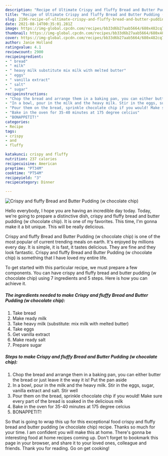 ```yaml
---
description: "Recipe of Ultimate Crispy and fluffy Bread and Butter Pudding (w chocolate chip)"
title: "Recipe of Ultimate Crispy and fluffy Bread and Butter Pudding (w chocolate chip)"
slug: 2196-recipe-of-ultimate-crispy-and-fluffy-bread-and-butter-pudding-w-chocolate-chip
date: 2021-08-14T00:35:01.281Z
image: https://img-global.cpcdn.com/recipes/bb33d6b27aab5664/680x482cq70/crispy-and-fluffy-bread-and-butter-pudding-w-chocolate-chip-recipe-main-photo.jpg
thumbnail: https://img-global.cpcdn.com/recipes/bb33d6b27aab5664/680x482cq70/crispy-and-fluffy-bread-and-butter-pudding-w-chocolate-chip-recipe-main-photo.jpg
cover: https://img-global.cpcdn.com/recipes/bb33d6b27aab5664/680x482cq70/crispy-and-fluffy-bread-and-butter-pudding-w-chocolate-chip-recipe-main-photo.jpg
author: Janie Holland
ratingvalue: 4.1
reviewcount: 2900
recipeingredient:
- " bread"
- " milk"
- " heavy milk substitute mix milk with melted butter"
- " eggs"
- " vanilla extract"
- " salt"
- " sugar"
recipeinstructions:
- "Chop the bread and arrange them in a baking pan, you can either butter the bread or just leave it the way it is! Put the pan aside"
- "In a bowl, pour in the milk and the heavy milk. Stir in the eggs, sugar, vanilla extract and salt. Stir well"
- "Pour them on the bread, sprinkle chocolate chip if you would! Make sure every part of the bread is soaked in the delicious milk"
- "Bake in the oven for 35-40 minutes at 175 degree celcius"
- "BONAPPETIT!"
categories:
- Recipe
tags:
- crispy
- and
- fluffy

katakunci: crispy and fluffy 
nutrition: 237 calories
recipecuisine: American
preptime: "PT34M"
cooktime: "PT54M"
recipeyield: "3"
recipecategory: Dinner

---
```



![Crispy and fluffy Bread and Butter Pudding (w chocolate chip)](https://img-global.cpcdn.com/recipes/bb33d6b27aab5664/680x482cq70/crispy-and-fluffy-bread-and-butter-pudding-w-chocolate-chip-recipe-main-photo.jpg)

Hello everybody, I hope you are having an incredible day today. Today, we're going to prepare a distinctive dish, crispy and fluffy bread and butter pudding (w chocolate chip). It is one of my favorites. This time, I'm gonna make it a bit unique. This will be really delicious.

Crispy and fluffy Bread and Butter Pudding (w chocolate chip) is one of the most popular of current trending meals on earth. It's enjoyed by millions every day. It is simple, it is fast, it tastes delicious. They are fine and they look fantastic. Crispy and fluffy Bread and Butter Pudding (w chocolate chip) is something that I have loved my entire life.




To get started with this particular recipe, we must prepare a few components. You can have crispy and fluffy bread and butter pudding (w chocolate chip) using 7 ingredients and 5 steps. Here is how you can achieve it.

<!--inarticleads1-->

##### The ingredients needed to make Crispy and fluffy Bread and Butter Pudding (w chocolate chip):

1. Take  bread
1. Make ready  milk
1. Take  heavy milk (substitute: mix milk with melted butter)
1. Take  eggs
1. Get  vanilla extract
1. Make ready  salt
1. Prepare  sugar




<!--inarticleads2-->

##### Steps to make Crispy and fluffy Bread and Butter Pudding (w chocolate chip):

1. Chop the bread and arrange them in a baking pan, you can either butter the bread or just leave it the way it is! Put the pan aside
1. In a bowl, pour in the milk and the heavy milk. Stir in the eggs, sugar, vanilla extract and salt. Stir well
1. Pour them on the bread, sprinkle chocolate chip if you would! Make sure every part of the bread is soaked in the delicious milk
1. Bake in the oven for 35-40 minutes at 175 degree celcius
1. BONAPPETIT!




So that is going to wrap this up for this exceptional food crispy and fluffy bread and butter pudding (w chocolate chip) recipe. Thanks so much for your time. I am confident you will make this at home. There's gonna be interesting food at home recipes coming up. Don't forget to bookmark this page in your browser, and share it to your loved ones, colleague and friends. Thank you for reading. Go on get cooking!

